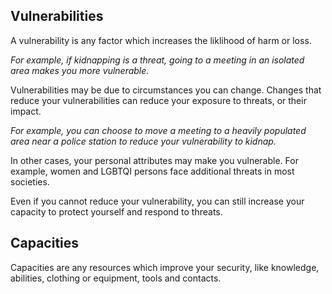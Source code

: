 [Title]: # (Vulnerabilities and Capacities)
[Order]: # (4)

## Vulnerabilities

A vulnerability is any factor which increases the liklihood of harm or loss. 

*For example, if kidnapping is a threat, going to a meeting in an isolated area makes you more vulnerable.* 

Vulnerabilities may be due to circumstances you can change. Changes that reduce your vulnerabilities can reduce your exposure to threats, or their impact. 

*For example, you can choose to move a meeting to a heavily populated area near a police station to reduce your vulnerability to kidnap.* 

In other cases, your personal attributes may make you vulnerable. For example, women and LGBTQI persons face additional threats in most societies. 

Even if you cannot reduce your vulnerability, you can still increase your capacity to protect yourself and respond to threats. 

## Capacities

Capacities are any resources which improve your security, like knowledge, abilities, clothing or equipment, tools and contacts. 
